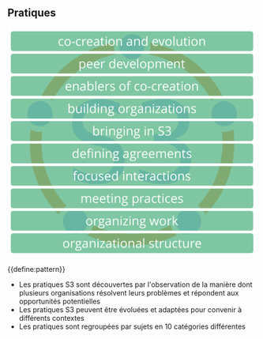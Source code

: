 ## Pratiques

![right,fit](img/pattern-group-headers/all-groups-dark.png)

{{define:pattern}}

- Les pratiques S3 sont découvertes par l'observation de la manière dont plusieurs organisations résolvent leurs problèmes et répondent aux opportunités potentielles
- Les pratiques S3 peuvent être évoluées et adaptées pour convenir à différents contextes
- Les pratiques sont regroupées par sujets en 10 catégories différentes